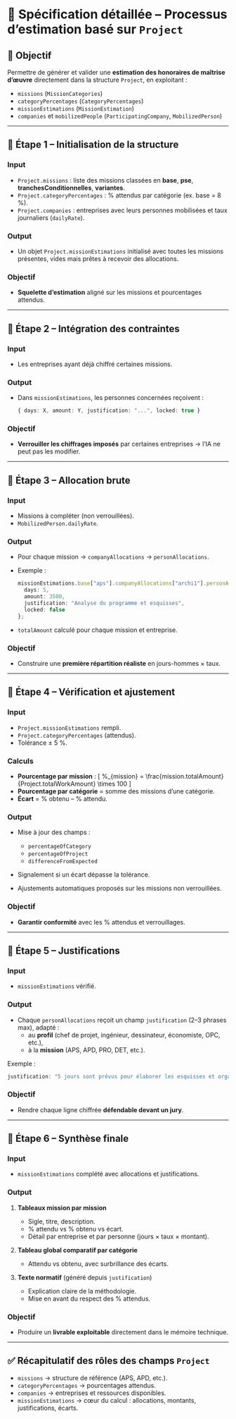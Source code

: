# 📑 Spécification détaillée – Processus d’estimation basé sur `Project`

## 🎯 Objectif
Permettre de générer et valider une **estimation des honoraires de maîtrise d’œuvre** directement dans la structure `Project`, en exploitant :
- `missions` (`MissionCategories`)
- `categoryPercentages` (`CategoryPercentages`)
- `missionEstimations` (`MissionEstimation`)
- `companies` et `mobilizedPeople` (`ParticipatingCompany`, `MobilizedPerson`)

---

## 🔹 Étape 1 – Initialisation de la structure

### Input
- `Project.missions` : liste des missions classées en **base**, **pse**, **tranchesConditionnelles**, **variantes**.
- `Project.categoryPercentages` : % attendus par catégorie (ex. base = 8 %).
- `Project.companies` : entreprises avec leurs personnes mobilisées et taux journaliers (`dailyRate`).

### Output
- Un objet `Project.missionEstimations` initialisé avec toutes les missions présentes, vides mais prêtes à recevoir des allocations.

### Objectif
- **Squelette d’estimation** aligné sur les missions et pourcentages attendus.

---

## 🔹 Étape 2 – Intégration des contraintes

### Input
- Les entreprises ayant déjà chiffré certaines missions.

### Output
- Dans `missionEstimations`, les personnes concernées reçoivent :
  ```ts
  { days: X, amount: Y, justification: "...", locked: true }
  ```

### Objectif
- **Verrouiller les chiffrages imposés** par certaines entreprises → l’IA ne peut pas les modifier.

---

## 🔹 Étape 3 – Allocation brute

### Input
- Missions à compléter (non verrouillées).
- `MobilizedPerson.dailyRate`.

### Output
- Pour chaque mission → `companyAllocations` → `personAllocations`.
- Exemple :
  ```ts
  missionEstimations.base["aps"].companyAllocations["archi1"].personAllocations["p1"] = {
    days: 5,
    amount: 3500,
    justification: "Analyse du programme et esquisses",
    locked: false
  };
  ```

- `totalAmount` calculé pour chaque mission et entreprise.

### Objectif
- Construire une **première répartition réaliste** en jours-hommes × taux.

---

## 🔹 Étape 4 – Vérification et ajustement

### Input
- `Project.missionEstimations` rempli.
- `Project.categoryPercentages` (attendus).
- Tolérance ± 5 %.

### Calculs
- **Pourcentage par mission** :
  \[
  \%_{mission} = \frac{mission.totalAmount}{Project.totalWorkAmount} \times 100
  \]
- **Pourcentage par catégorie** = somme des missions d’une catégorie.
- **Écart** = % obtenu – % attendu.

### Output
- Mise à jour des champs :
  - `percentageOfCategory`
  - `percentageOfProject`
  - `differenceFromExpected`

- Signalement si un écart dépasse la tolérance.
- Ajustements automatiques proposés sur les missions non verrouillées.

### Objectif
- **Garantir conformité** avec les % attendus et verrouillages.

---

## 🔹 Étape 5 – Justifications

### Input
- `missionEstimations` vérifié.

### Output
- Chaque `personAllocations` reçoit un champ `justification` (2–3 phrases max), adapté :
  - au **profil** (chef de projet, ingénieur, dessinateur, économiste, OPC, etc.),
  - à la **mission** (APS, APD, PRO, DET, etc.).

Exemple :
```ts
justification: "5 jours sont prévus pour élaborer les esquisses et organiser les réunions de cadrage avec la MOA."
```

### Objectif
- Rendre chaque ligne chiffrée **défendable devant un jury**.

---

## 🔹 Étape 6 – Synthèse finale

### Input
- `missionEstimations` complété avec allocations et justifications.

### Output
1. **Tableaux mission par mission**
   - Sigle, titre, description.
   - % attendu vs % obtenu vs écart.
   - Détail par entreprise et par personne (jours × taux × montant).

2. **Tableau global comparatif par catégorie**
   - Attendu vs obtenu, avec surbrillance des écarts.

3. **Texte normatif** (généré depuis `justification`)
   - Explication claire de la méthodologie.
   - Mise en avant du respect des % attendus.

### Objectif
- Produire un **livrable exploitable** directement dans le mémoire technique.

---

## ✅ Récapitulatif des rôles des champs `Project`

- `missions` → structure de référence (APS, APD, etc.).
- `categoryPercentages` → pourcentages attendus.
- `companies` → entreprises et ressources disponibles.
- `missionEstimations` → cœur du calcul : allocations, montants, justifications, écarts.
